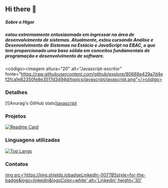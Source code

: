 ## Hi there 👋


##### Sobre o Higor
##### estou extremamente entusiasmado em ingressar na área de desenvolvimento de sistemas. Atualmente, estou cursando Análise e Desenvolvimento de Sistemas na Estácio e JavaScript na EBAC, o que tem proporcionado uma base sólida em conceitos fundamentais de programação e desenvolvimento de software.

<código><imagem altura="20" alt="Javascript-escritor" fonte="https://raw.githubusercontent.com/github/explore/80688e429a7d4ef2fca1e82350fe8e3517d3494d/topics/javascript/javascript.png"</>código>

### Detalhes
[![Anurag's GitHub stats][javascript](https://github.com/user-attachments/assets/8c0959cf-67c8-4809-ba12-99dc1ada4863)


### Projetos
[![Readme Card](https://github-readme-stats.vercel.appapipinusername=githubjavascriptebac&repo=variavel&theme=dark)](https://github.comanuraghazragithub-readme-stats)

### Linguagens utilizadas
[![Top Langs](https://github-readme-stats.vercel.appapitop-langsusername=githubjavascriptebac&layout=compact)](https://github.comanuraghazragithub-readme-stats)

### Contatos
[img src='https://img.shields.iobadgeLinkedIn-0077B5style=for-the-badge&logo=linkedin&logoColor=white' alt='Linkedin' height='30'](https://www.linkedin.cominpedrobrocaldi)
